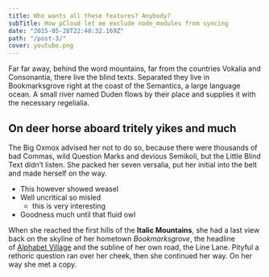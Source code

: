 ```yaml
---
title: Who wants all these features? Anybody?
subTitle: How pCloud let me exclude node_modules from syncing
date: "2015-05-28T22:40:32.169Z"
path: "/post-3/"
cover: youtube.png
---
```


Far far away, behind the word mountains, far from the countries Vokalia
and Consonantia, there live the blind texts. Separated they live in
Bookmarksgrove right at the coast of the Semantics, a large language
ocean. A small river named Duden flows by their place and supplies it
with the necessary regelialia.

## On deer horse aboard tritely yikes and much

The Big Oxmox advised her not to do so, because there were thousands of
bad Commas, wild Question Marks and devious Semikoli, but the Little
Blind Text didn’t listen. She packed her seven versalia, put her initial
into the belt and made herself on the way.

*   This however showed weasel
*   Well uncritical so misled
    *   this is very interesting
*   Goodness much until that fluid owl

When she reached the first hills of the **Italic Mountains**, she
had a last view back on the skyline of her
hometown _Bookmarksgrove_, the headline of [Alphabet
Village](http://google.com) and the subline of her own road, the
Line Lane. Pityful a rethoric question ran over her cheek, then she
continued her way. On her way she met a copy.

